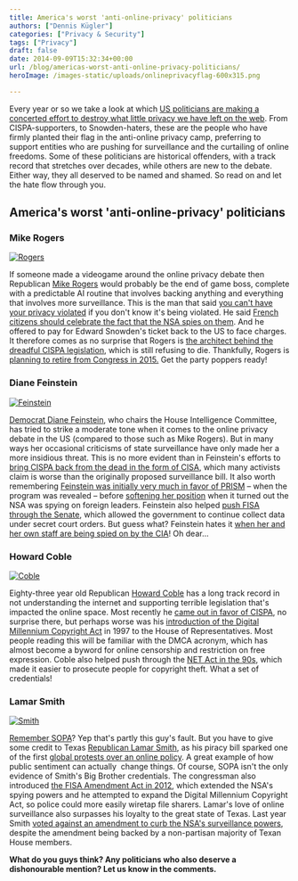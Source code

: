 ```yaml
---
title: America's worst 'anti-online-privacy' politicians
authors: ["Dennis Kügler"]
categories: ["Privacy & Security"]
tags: ["Privacy"]
draft: false
date: 2014-09-09T15:32:34+00:00
url: /blog/americas-worst-anti-online-privacy-politicians/
heroImage: /images-static/uploads/onlineprivacyflag-600x315.png

---
```

Every year or so we take a look at which [US politicians are making a concerted effort to destroy what little privacy we have left on the web][1]. From CISPA-supporters, to Snowden-haters, these are the people who have firmly planted their flag in the anti-online privacy camp, preferring to support entities who are pushing for surveillance and the curtailing of online freedoms. Some of these politicians are historical offenders, with a track record that stretches over decades, while others are new to the debate. Either way, they all deserved to be named and shamed. So read on and let the hate flow through you.

## America's worst 'anti-online-privacy' politicians

### Mike Rogers

[![Rogers](2)][2]

If someone made a videogame around the online privacy debate then Republican [Mike Rogers][3] would probably be the end of game boss, complete with a predictable AI routine that involves backing anything and everything that involves more surveillance. This is the man that said [you can't have your privacy violated][4] if you don't know it's being violated. He said [French citizens should celebrate the fact that the NSA spies on them][5]. And he offered to pay for Edward Snowden's ticket back to the US to face charges. It therefore comes as no surprise that Rogers is [the architect behind the dreadful CISPA legislation][6], which is still refusing to die. Thankfully, Rogers is [planning to retire from Congress in 2015.][7] Get the party poppers ready!

### Diane Feinstein

[![Feinstein](8)][8]

[Democrat Diane Feinstein][9], who chairs the House Intelligence Committee, has tried to strike a moderate tone when it comes to the online privacy debate in the US (compared to those such as Mike Rogers). But in many ways her occasional criticisms of state surveillance have only made her a more insidious threat. This is no more evident than in Feinstein's efforts to [bring CISPA back from the dead in the form of CISA][10], which many activists claim is worse than the originally proposed surveillance bill. It also worth remembering [Feinstein was initially very much in favor of PRISM][11] – when the program was revealed – before [softening her position][12] when it turned out the NSA was spying on foreign leaders. Feinstein also helped [push FISA through the Senate][13], which allowed the government to continue collect data under secret court orders. But guess what? Feinstein hates it [when her and her own staff are being spied on by the CIA][14]! Oh dear&#8230;

### Howard Coble

[![Coble](15)][15]

Eighty-three year old Republican [Howard Coble][16] has a long track record in not understanding the internet and supporting terrible legislation that's impacted the online space. Most recently he [came out in favor of CISPA][17], no surprise there, but perhaps worse was his [introduction of the Digital Millennium Copyright Act][18] in 1997 to the House of Representatives. Most people reading this will be familiar with the DMCA acronym, which has almost become a byword for online censorship and restriction on free expression. Coble also helped push through the [NET Act in the 90s][19], which made it easier to prosecute people for copyright theft. What a set of credentials!

### Lamar Smith

[![Smith](20)][20]

[Remember SOPA][21]? Yep that's partly this guy's fault. But you have to give some credit to Texas [Republican Lamar Smith][22], as his piracy bill sparked one of the first [global protests over an online policy][23]. A great example of how public sentiment can actually  change things. Of course, SOPA isn't the only evidence of Smith's Big Brother credentials. The congressman also introduced [the FISA Amendment Act in 2012][13], which extended the NSA's spying powers and he attempted to expand the Digital Millennium Copyright Act, so police could more easily wiretap file sharers. Lamar's love of online surveillance also surpasses his loyalty to the great state of Texas. Last year Smith [voted against an amendment to curb the NSA's surveillance powers][24], despite the amendment being backed by a non-partisan majority of Texan House members.

**What do you guys think? Any politicians who also deserve a dishonourable mention? Let us know in the comments.**

 [1]: /blog/americas-most-dangerous-anti-online-privacy-politicians/
 [2]: /images-static/uploads/rogers.png
 [3]: http://en.wikipedia.org/wiki/Mike_Rogers_%28Michigan_politician%29
 [4]: https://www.techdirt.com/articles/20131029/18020225059/mike-rogers-you-cant-have-your-privacy-violated-if-you-dont-know-about-it.shtml
 [5]: http://www.politico.com/blogs/politico-live/2013/10/rogers-french-should-be-popping-champagne-over-nsa-176002.html
 [6]: http://en.wikipedia.org/wiki/Cyber_Intelligence_Sharing_and_Protection_Act
 [7]: http://www.politico.com/story/2014/03/mike-rogers-michigan-house-intelligence-committee-105127.html
 [8]: /images-static/uploads/feinstein.png
 [9]: http://en.wikipedia.org/wiki/Dianne_Feinstein
 [10]: http://www.cispaisback.org/
 [11]: http://www.washingtonpost.com/blogs/post-politics/wp/2013/06/06/transcript-dianne-feinstein-saxby-chambliss-explain-defend-nsa-phone-records-program/
 [12]: http://www.theguardian.com/world/2013/oct/28/nsa-surveillance-dianne-feinstein-opposed-allies
 [13]: http://www.wired.com/2012/09/house-approves-spy-bill/
 [14]: https://www.techdirt.com/articles/20140311/11492726531/whats-feinstein-so-upset-about-cia-just-spied-senate-intelligence-committee-metadata.shtml
 [15]: /images-static/uploads/Howard-coble-400x287.jpg
 [16]: http://en.wikipedia.org/wiki/Howard_Coble
 [17]: http://ballotpedia.org/Howard_Coble
 [18]: http://en.wikipedia.org/wiki/Digital_Millennium_Copyright_Act
 [19]: http://en.wikipedia.org/wiki/NET_Act
 [20]: /images-static/uploads/Lamar-Smith-400x290.jpg
 [21]: http://en.wikipedia.org/wiki/Stop_Online_Piracy_Act
 [22]: http://en.wikipedia.org/wiki/Lamar_S._Smith
 [23]: http://www.washingtonpost.com/politics/2012/01/17/gIQA4WYl6P_story.html
 [24]: http://blog.chron.com/txpotomac/2013/07/10-texas-republicans-buck-party-in-vote-to-limit-nsa-data-collection/
